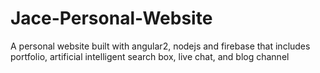 # Jace-Personal-Website
A personal website built with angular2, nodejs and firebase that includes portfolio, artificial intelligent search box, live chat, and blog channel

